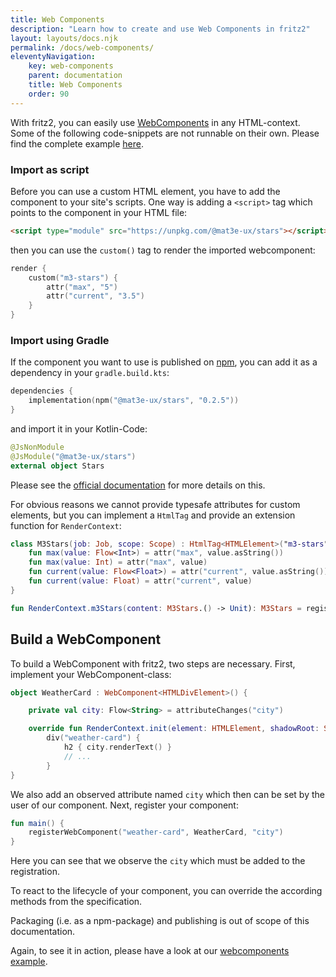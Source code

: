 ```yaml
---
title: Web Components
description: "Learn how to create and use Web Components in fritz2"
layout: layouts/docs.njk
permalink: /docs/web-components/
eleventyNavigation:
    key: web-components
    parent: documentation
    title: Web Components
    order: 90
---
```


With fritz2, you can easily use [WebComponents](https://webcomponents.org) in any HTML-context. 
Some of the following code-snippets are not runnable on their own. Please find the complete example 
[here](https://examples.fritz2.dev/webcomponent/build/distributions/index.html).

### Import as script

Before you can use a custom HTML element, you have to add the component to your site's scripts.
One way is adding a `<script>` tag which points to the component in your HTML file:
```html
<script type="module" src="https://unpkg.com/@mat3e-ux/stars"></script>
```
then you can use the `custom()` tag to render the imported webcomponent:
```kotlin
render {
    custom("m3-stars") {
        attr("max", "5")
        attr("current", "3.5")
    }   
}
```

### Import using Gradle

If the component you want to use is published on [npm](https://www.npmjs.com/), you can add it as a dependency 
in your `gradle.build.kts`:
```kotlin
dependencies {
    implementation(npm("@mat3e-ux/stars", "0.2.5"))
}
```
and import it in your Kotlin-Code:
```kotlin
@JsNonModule
@JsModule("@mat3e-ux/stars")
external object Stars
```

Please see the [official documentation](https://kotlinlang.org/docs/js-modules.html#apply-jsmodule-to-packages) 
for more details on this.

For obvious reasons we cannot provide typesafe attributes for custom elements, 
but you can implement a `HtmlTag` and provide an extension function for `RenderContext`:

```kotlin
class M3Stars(job: Job, scope: Scope) : HtmlTag<HTMLElement>("m3-stars", job = job, scope = scope) {
    fun max(value: Flow<Int>) = attr("max", value.asString())
    fun max(value: Int) = attr("max", value)
    fun current(value: Flow<Float>) = attr("current", value.asString())
    fun current(value: Float) = attr("current", value)
}

fun RenderContext.m3Stars(content: M3Stars.() -> Unit): M3Stars = register(M3Stars(job, scope), content)
```

## Build a WebComponent

To build a WebComponent with fritz2, two steps are necessary. First, implement your WebComponent-class:
```kotlin
object WeatherCard : WebComponent<HTMLDivElement>() {

    private val city: Flow<String> = attributeChanges("city")

    override fun RenderContext.init(element: HTMLElement, shadowRoot: ShadowRoot): HtmlTag<HTMLDivElement> =
        div("weather-card") {
            h2 { city.renderText() }
            // ...
        }
}
```
We also add an observed attribute named `city` which then can be set by the user of our component.
Next, register your component:
```kotlin
fun main() {
    registerWebComponent("weather-card", WeatherCard, "city")
}
```
Here you can see that we observe the `city` which must be added to the registration.

To react to the lifecycle of your component, you can override the according methods from the specification.

Packaging (i.e. as a npm-package) and publishing is out of scope of this documentation.

Again, to see it in action, please have a look at our [webcomponents example](https://examples.fritz2.dev/webcomponent/build/distributions/index.html).

